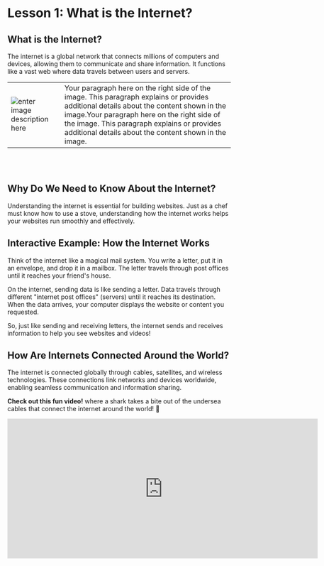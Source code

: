 # **Lesson 1: What is the Internet?**

## **What is the Internet?**
The internet is a global network that connects millions of computers and devices, allowing them to communicate and share information. It functions like a vast web where data travels between users and servers.




| | |  
|---------------------------------|-------------|  
| ![enter image description here](https://i.im.ge/2024/08/19/fhLhWm.inter.jpeg) | Your paragraph here on the right side of the image. This paragraph explains or provides additional details about the content shown in the image.Your paragraph here on the right side of the image. This paragraph explains or provides additional details about the content shown in the image. |


<br>  
<br>

## **Why Do We Need to Know About the Internet?**
Understanding the internet is essential for building websites. Just as a chef must know how to use a stove, understanding how the internet works helps your websites run smoothly and effectively.

## **Interactive Example: How the Internet Works**

Think of the internet like a magical mail system. You write a letter, put it in an envelope, and drop it in a mailbox. The letter travels through post offices until it reaches your friend's house.

On the internet, sending data is like sending a letter. Data travels through different "internet post offices" (servers) until it reaches its destination. When the data arrives, your computer displays the website or content you requested.

So, just like sending and receiving letters, the internet sends and receives information to help you see websites and videos!

## **How Are Internets Connected Around the World?**
The internet is connected globally through cables, satellites, and wireless technologies. These connections link networks and devices worldwide, enabling seamless communication and information sharing.

**Check out this fun video!** where a shark takes a bite out of the undersea cables that connect the internet around the world! 🦈

<iframe width="700" height="315" src="https://www.youtube.com/embed/1ex7uTQf4bQ" frameborder="0" allowfullscreen></iframe>



<!--stackedit_data:
eyJoaXN0b3J5IjpbLTIwNjAzMjM3NDAsLTEwMjI2NTM4MzYsMz
kwNDg5MzY5LC00NTg5MzgxNjddfQ==
-->